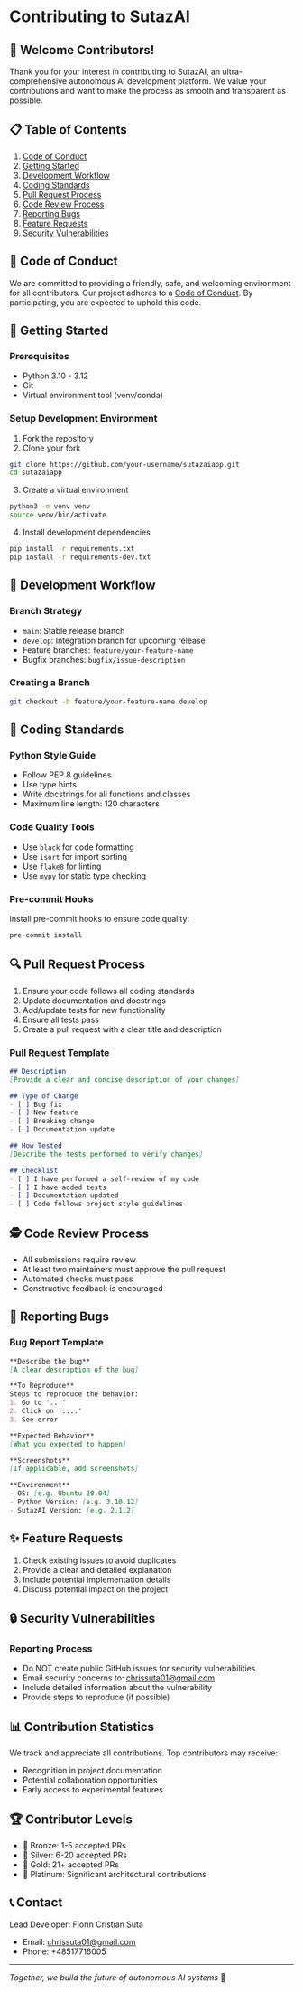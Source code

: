 # Contributing to SutazAI

## 🌟 Welcome Contributors!

Thank you for your interest in contributing to SutazAI, an ultra-comprehensive autonomous AI development platform. We value your contributions and want to make the process as smooth and transparent as possible.

## 📋 Table of Contents
1. [Code of Conduct](#code-of-conduct)
2. [Getting Started](#getting-started)
3. [Development Workflow](#development-workflow)
4. [Coding Standards](#coding-standards)
5. [Pull Request Process](#pull-request-process)
6. [Code Review Process](#code-review-process)
7. [Reporting Bugs](#reporting-bugs)
8. [Feature Requests](#feature-requests)
9. [Security Vulnerabilities](#security-vulnerabilities)

## 🤝 Code of Conduct

We are committed to providing a friendly, safe, and welcoming environment for all contributors. Our project adheres to a [Code of Conduct](CODE_OF_CONDUCT.md). By participating, you are expected to uphold this code.

## 🚀 Getting Started

### Prerequisites
- Python 3.10 - 3.12
- Git
- Virtual environment tool (venv/conda)

### Setup Development Environment
1. Fork the repository
2. Clone your fork
```bash
git clone https://github.com/your-username/sutazaiapp.git
cd sutazaiapp
```

3. Create a virtual environment
```bash
python3 -m venv venv
source venv/bin/activate
```

4. Install development dependencies
```bash
pip install -r requirements.txt
pip install -r requirements-dev.txt
```

## 🔧 Development Workflow

### Branch Strategy
- `main`: Stable release branch
- `develop`: Integration branch for upcoming release
- Feature branches: `feature/your-feature-name`
- Bugfix branches: `bugfix/issue-description`

### Creating a Branch
```bash
git checkout -b feature/your-feature-name develop
```

## 📝 Coding Standards

### Python Style Guide
- Follow PEP 8 guidelines
- Use type hints
- Write docstrings for all functions and classes
- Maximum line length: 120 characters

### Code Quality Tools
- Use `black` for code formatting
- Use `isort` for import sorting
- Use `flake8` for linting
- Use `mypy` for static type checking

### Pre-commit Hooks
Install pre-commit hooks to ensure code quality:
```bash
pre-commit install
```

## 🔍 Pull Request Process

1. Ensure your code follows all coding standards
2. Update documentation and docstrings
3. Add/update tests for new functionality
4. Ensure all tests pass
5. Create a pull request with a clear title and description

### Pull Request Template
```markdown
## Description
[Provide a clear and concise description of your changes]

## Type of Change
- [ ] Bug fix
- [ ] New feature
- [ ] Breaking change
- [ ] Documentation update

## How Tested
[Describe the tests performed to verify changes]

## Checklist
- [ ] I have performed a self-review of my code
- [ ] I have added tests
- [ ] Documentation updated
- [ ] Code follows project style guidelines
```

## 🕵️ Code Review Process

- All submissions require review
- At least two maintainers must approve the pull request
- Automated checks must pass
- Constructive feedback is encouraged

## 🐛 Reporting Bugs

### Bug Report Template
```markdown
**Describe the bug**
[A clear description of the bug]

**To Reproduce**
Steps to reproduce the behavior:
1. Go to '...'
2. Click on '....'
3. See error

**Expected Behavior**
[What you expected to happen]

**Screenshots**
[If applicable, add screenshots]

**Environment**
- OS: [e.g. Ubuntu 20.04]
- Python Version: [e.g. 3.10.12]
- SutazAI Version: [e.g. 2.1.2]
```

## ✨ Feature Requests

1. Check existing issues to avoid duplicates
2. Provide a clear and detailed explanation
3. Include potential implementation details
4. Discuss potential impact on the project

## 🔒 Security Vulnerabilities

### Reporting Process
- Do NOT create public GitHub issues for security vulnerabilities
- Email security concerns to: chrissuta01@gmail.com
- Include detailed information about the vulnerability
- Provide steps to reproduce (if possible)

## 📊 Contribution Statistics

We track and appreciate all contributions. Top contributors may receive:
- Recognition in project documentation
- Potential collaboration opportunities
- Early access to experimental features

## 🏆 Contributor Levels

- 🥉 Bronze: 1-5 accepted PRs
- 🥈 Silver: 6-20 accepted PRs
- 🥇 Gold: 21+ accepted PRs
- 💎 Platinum: Significant architectural contributions

## 📞 Contact

Lead Developer: Florin Cristian Suta
- Email: chrissuta01@gmail.com
- Phone: +48517716005

---

*Together, we build the future of autonomous AI systems* 🚀 